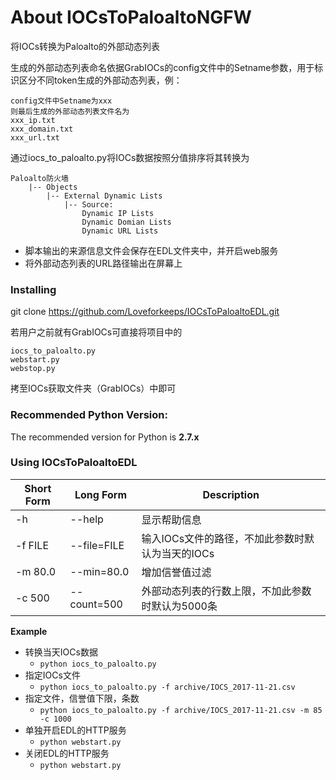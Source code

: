 # About IOCsToPaloaltoNGFW

将IOCs转换为Paloalto的外部动态列表

生成的外部动态列表命名依据GrabIOCs的config文件中的Setname参数，用于标识区分不同token生成的外部动态列表，例：
```
config文件中Setname为xxx
则最后生成的外部动态列表文件名为
xxx_ip.txt
xxx_domain.txt
xxx_url.txt

```

通过iocs_to_paloalto.py将IOCs数据按照分值排序将其转换为

```
Paloalto防火墙
    |-- Objects
        |-- External Dynamic Lists
            |-- Source:
                Dynamic IP Lists
                Dynamic Domian Lists
                Dynamic URL Lists   
```

* 脚本输出的来源信息文件会保存在EDL文件夹中，并开启web服务
* 将外部动态列表的URL路径输出在屏幕上

### Installing

git clone https://github.com/Loveforkeeps/IOCsToPaloaltoEDL.git

若用户之前就有GrabIOCs可直接将项目中的
```
iocs_to_paloalto.py
webstart.py
webstop.py
```
拷至IOCs获取文件夹（GrabIOCs）中即可

### Recommended Python Version:

The recommended version for Python is **2.7.x**

### Using IOCsToPaloaltoEDL

Short Form    | Long Form     | Description
------------- | ------------- |-------------
  -h | --help | 显示帮助信息
  -f FILE | --file=FILE | 输入IOCs文件的路径，不加此参数时默认为当天的IOCs
  -m 80.0 | --min=80.0 |  增加信誉值过滤
  -c 500 | --count=500  | 外部动态列表的行数上限，不加此参数时默认为5000条


**Example**

* 转换当天IOCs数据
    * `python iocs_to_paloalto.py` 
* 指定IOCs文件
    * `python iocs_to_paloalto.py -f archive/IOCS_2017-11-21.csv`
* 指定文件，信誉值下限，条数
    * `python iocs_to_paloalto.py -f archive/IOCS_2017-11-21.csv -m 85 -c 1000`
* 单独开启EDL的HTTP服务
    * `python webstart.py`
* 关闭EDL的HTTP服务
    * `python webstart.py`




